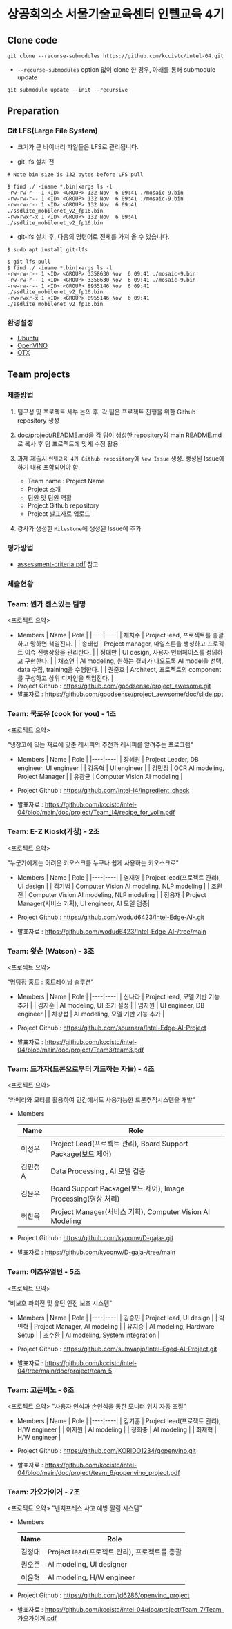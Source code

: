 # 상공회의소 서울기술교육센터 인텔교육 4기

## Clone code 

```shell
git clone --recurse-submodules https://github.com/kccistc/intel-04.git
```

* `--recurse-submodules` option 없이 clone 한 경우, 아래를 통해 submodule update

```shell
git submodule update --init --recursive
```

## Preparation

### Git LFS(Large File System)

* 크기가 큰 바이너리 파일들은 LFS로 관리됩니다.

* git-lfs 설치 전

```shell
# Note bin size is 132 bytes before LFS pull

$ find ./ -iname *.bin|xargs ls -l
-rw-rw-r-- 1 <ID> <GROUP> 132 Nov  6 09:41 ./mosaic-9.bin
-rw-rw-r-- 1 <ID> <GROUP> 132 Nov  6 09:41 ./mosaic-9.bin
-rw-rw-r-- 1 <ID> <GROUP> 132 Nov  6 09:41 ./ssdlite_mobilenet_v2_fp16.bin
-rwxrwxr-x 1 <ID> <GROUP> 132 Nov  6 09:41 ./ssdlite_mobilenet_v2_fp16.bin
```

* git-lfs 설치 후, 다음의 명령어로 전체를 가져 올 수 있습니다.

```shell
$ sudo apt install git-lfs

$ git lfs pull
$ find ./ -iname *.bin|xargs ls -l
-rw-rw-r-- 1 <ID> <GROUP> 3358630 Nov  6 09:41 ./mosaic-9.bin
-rw-rw-r-- 1 <ID> <GROUP> 3358630 Nov  6 09:41 ./mosaic-9.bin
-rw-rw-r-- 1 <ID> <GROUP> 8955146 Nov  6 09:41 ./ssdlite_mobilenet_v2_fp16.bin
-rwxrwxr-x 1 <ID> <GROUP> 8955146 Nov  6 09:41 ./ssdlite_mobilenet_v2_fp16.bin
```

### 환경설정

* [Ubuntu](./doc/environment/ubuntu.md)
* [OpenVINO](./doc/environment/openvino.md)
* [OTX](./doc/environment/otx.md)

## Team projects

### 제출방법

1. 팀구성 및 프로젝트 세부 논의 후, 각 팀은 프로젝트 진행을 위한 Github repository 생성

2. [doc/project/README.md](./doc/project/README.md)을 각 팀이 생성한 repository의 main README.md로 복사 후 팀 프로젝트에 맞게 수정 활용

3. 과제 제출시 `인텔교육 4기 Github repository`에 `New Issue` 생성. 생성된 Issue에 하기 내용 포함되어야 함.

    * Team name : Project Name
    * Project 소개
    * 팀원 및 팀원 역활
    * Project Github repository
    * Project 발표자료 업로드

4. 강사가 생성한 `Milestone`에 생성된 Issue에 추가 

### 평가방법

* [assessment-criteria.pdf](./doc/project/assessment-criteria.pdf) 참고

### 제출현황

### Team: 뭔가 센스있는 팀명
<프로젝트 요약>
* Members
  | Name | Role |
  |----|----|
  | 채치수 | Project lead, 프로젝트를 총괄하고 망하면 책임진다. |
  | 송태섭 | Project manager, 마일스톤을 생성하고 프로젝트 이슈 진행상황을 관리한다. |
  | 정대만 | UI design, 사용자 인터페이스를 정의하고 구현한다. |
  | 채소연 | AI modeling, 원하는 결과가 나오도록 AI model을 선택, data 수집, training을 수행한다. |
  | 권준호 | Architect, 프로젝트의 component를 구성하고 상위 디자인을 책임진다. |
* Project Github : https://github.com/goodsense/project_awesome.git
* 발표자료 : https://github.com/goodsense/project_aewsome/doc/slide.ppt


### Team: 쿡포유 (cook for you) - 1조
<프로젝트 요약>

"냉장고에 있는 재료에 맞춘 레시피의 추천과 레시피를 알려주는 프로그램"

* Members
  | Name | Role |
  |----|----|
  | 장혜원 | Project Leader, DB engineer, UI engineer  |
  | 강동혁 | UI engineer   |
  | 김민정 | OCR AI modeling, Project Manager |
  | 유광균 | Computer Vision AI modeling |
  
* Project Github : https://github.com/Intel-I4/ingredient_check
* 발표자료 : https://github.com/kccistc/intel-04/blob/main/doc/project/Team_I4/recipe_for_yolin.pdf



### Team: E-Z Kiosk(가칭) - 2조
<프로젝트 요약>

"누군가에게는 어려운 키오스크를 누구나 쉽게 사용하는 키오스크로"

* Members
  | Name | Role |
  |----|----|
  | 염재영 | Project lead(프로젝트 관리), UI design  |
  | 김기범 | Computer Vision AI modeling, NLP modeling   |
  | 조원진 | Computer Vision AI modeling, NLP modeling  |
  | 정용재 | Project Manager(서비스 기획), UI engineer, AI 모델 검증|
  
* Project Github : https://github.com/wodud6423/Intel-Edge-AI-.git
* 발표자료 : https://github.com/wodud6423/Intel-Edge-AI-/tree/main


### Team: 왓슨 (Watson) - 3조
<프로젝트 요약>

"명탐정 홈트 : 홈트레이닝 솔루션"

* Members
  | Name | Role |
  |----|----|
  | 신나라 | Project lead, 모델 기반 기능 추가 |
  | 김지훈 | AI modeling, UI 초기 설정 |
  | 임지원 | UI engineer, DB engineer |
  | 차창섭 | AI modeling, 모델 기반 기능 추가 |
  
* Project Github : https://github.com/sournara/Intel-Edge-AI-Project
* 발표자료 : https://github.com/kccistc/intel-04/blob/main/doc/project/Team3/team3.pdf


### Team:   드가자(드론으로부터 가드하는 자들)  - 4조

<프로젝트 요약>

“카메라와 모터를 활용하여 민간에서도 사용가능한 드론추적시스템을 개발”

* Members


    | Name | Role |
    | --- | --- |
    | 이성우 | Project Lead(프로젝트 관리), Board Support Package(보드 제어)  |
    | 김민정A | Data Processing , AI 모델 검증 |
    | 김윤우 | Board Support Package(보드 제어),  Image Processing(영상 처리)  |
    | 허찬욱  | Project Manager(서비스 기획), Computer Vision AI Modeling |


* Project Github : https://github.com/kyoonw/D-gaja-.git
* 발표자료 : https://github.com/kyoonw/D-gaja-/tree/main

### Team: 이츠유얼턴 - 5조
<프로젝트 요약>

"비보호 좌회전 및 유턴 안전 보조 시스템"

* Members
  | Name | Role |
  |----|----|
  | 김승민 | Project lead, UI design  |
  | 박민혁 | Project Manager, AI modeling    |
  | 유지승 | AI modeling, Hardware Setup   |
  | 조수환 | AI modeling, System integration |

* Project Github : https://github.com/suhwanjo/Intel-Eged-AI-Project.git
* 발표자료 : https://github.com/kccistc/intel-04/tree/main/doc/project/team_5

### Team: 고픈비노 - 6조
<프로젝트 요약>
"사용자 인식과 손인식을 통한 모니터 위치 자동 조절"
* Members
  | Name | Role |
  |----|----|
  | 김기훈 | Project lead(프로젝트 관리), H/W engineer |
  | 이지원 | AI modeling |
  | 정희중 | AI modeling |
  | 최재혁 | H/W engineer |

* Project Github : https://github.com/KORIDO1234/gopenvino.git
* 발표자료 : https://github.com/kccistc/intel-04/blob/main/doc/project/team_6/gopenvino_project.pdf

### Team: 가오가이거 - 7조

<프로젝트 요약>
”벤치프레스 사고 예방 알림 시스템"

- Members
    
    
    | Name | Role |
    | --- | --- |
    | 김정대 | Project lead(프로젝트 관리), 프로젝트를 총괄 |
    | 권오준 | AI modeling, UI designer |
    | 이윤혁 | AI modeling, H/W engineer |
- Project Github : https://github.com/jd6286/openvino_project
- 발표자료 : https://github.com/kccistc/intel-04/doc/project/Team_7/Team_가오가이거.pdf

